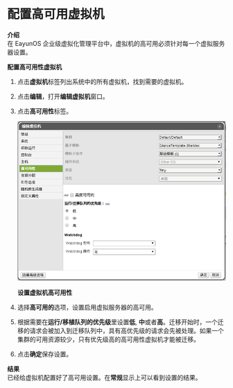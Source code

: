 # 配置高可用虚拟机

**介绍**<br/>
在 EayunOS 企业级虚拟化管理平台中，虚拟机的高可用必须针对每一个虚拟服务器设置。


**配置高可用性虚拟机**

1. 点击**虚拟机**标签列出系统中的所有虚拟机，找到需要的虚拟机。

2. 点击**编辑**，打开**编辑虚拟机**窗口。

3. 点击**高可用性**标签。

   ![设置虚拟机高可用性](../images/vm-ha-setting.png)

   **设置虚拟机高可用性**

4. 选择**高可用的**选项，设置启用虚拟服务器的高可用。

5. 根据需要在**运行/移植队列的优先级**里设置**低**, **中**或者**高**。迁移开始时，一个迁移的请求会被加入到迁移队列中，具有高优先级的请求会先被处理。如果一个集群的可用资源较少，只有优先级高的高可用性虚拟机才能被迁移。

6. 点击**确定**保存设置。

**结果**<br/>
已经给虚拟机配置好了高可用设置。在**常规**显示上可以看到设置的结果。

